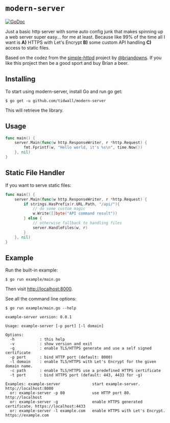 # `modern-server`
[![GoDoc](https://img.shields.io/badge/api-reference-blue.svg?style=flat-square)](https://godoc.org/github.com/tidwall/modern-server)

Just a basic http server with some auto config junk that makes spinning up a web server super easy... for me at least. Because like 99% of the time all I want is **A)** HTTPS with Let's Encrypt **B)** some custom API handling **C)** access to static files.

Based on the codez from the [simple-httpd](https://github.com/briandowns/simple-httpd) project by [@briandowns](https://github.com/briandowns). If you like this project then be a good sport and buy Brian a beer.

## Installing
To start using modern-server, install Go and run go get:

```
$ go get -u github.com/tidwall/modern-server
```

This will retrieve the library.

## Usage

```go
func main() {
	server.Main(func(w http.ResponseWriter, r *http.Request) {
		fmt.Fprintf(w, "Hello world, it's %s\n", time.Now())
	}, nil)
}
```

## Static File Handler

If you want to serve static files:

```go
func main() {
	server.Main(func(w http.ResponseWriter, r *http.Request) {
        if strings.HasPrefix(r.URL.Path, "/api/"){
            // do some custom magic
            w.Write([]byte("API command result"))
        } else {
            // otherwise fallback to handling files
            server.HandleFiles(w, r)
        }
	}, nil)
}
```

## Example

Run the built-in example:

```
$ go run example/main.go
```

Then visit [http://localhost:8000](http://localhost:8000).

See all the command line options:

```
$ go run example/main.go --help
```

```
example-server version: 0.0.1

Usage: example-server [-p port] [-l domain]

Options:
  -h           : this help
  -v           : show version and exit
  -g           : enable TLS/HTTPS generate and use a self signed certificate
  -p port      : bind HTTP port (default: 8000)
  -l domain    : enable TLS/HTTPS with Let's Encrypt for the given domain name.
  -c path      : enable TLS/HTTPS use a predefined HTTPS certificate
  -t port      : bind HTTPS port (default: 443, 4433 for -g)

Examples: example-server              start example-server. http://localhost:8000
  or: example-server -p 80            use HTTP port 80. http://localhost
  or: example-server -g               enable HTTPS generated certificate. https://localhost:4433
  or: example-server -l example.com   enable HTTPS with Let's Encrypt. https://example.com
```